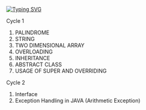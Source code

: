 [![Typing SVG](https://readme-typing-svg.demolab.com?font=Bodoni+Moda+SC&size=30&pause=1000&width=435&lines=S3-OOPS-in-JAVA-LAB_SJCET_23-27;KTU+KSL+203;SYLLABUS+-+2019+KTU+SCHEME)](https://git.io/typing-svg)

Cycle 1
1. PALINDROME
2. STRING
3. TWO DIMENSIONAL ARRAY
4. OVERLOADING
5. INHERITANCE
6. ABSTRACT CLASS
7. USAGE OF SUPER AND OVERRIDING

Cycle 2
1. Interface
2. Exception Handling in JAVA (Arithmetic Exception)
